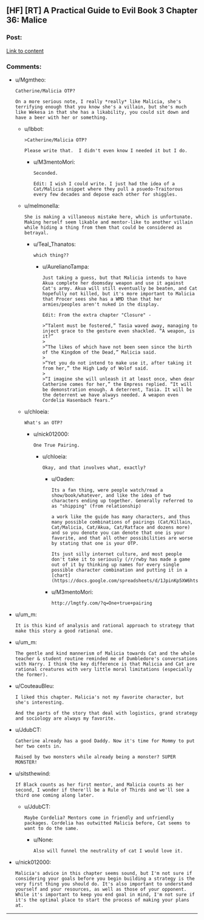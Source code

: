 ## [HF] [RT] A Practical Guide to Evil Book 3 Chapter 36: Malice

### Post:

[Link to content](https://practicalguidetoevil.wordpress.com/2017/10/18/chapter-36-malice/)

### Comments:

- u/Mgmtheo:
  ```
  Catherine/Malicia OTP?

  On a more serious note, I really *really* like Malicia, she's terrifying enough that you know she's a villain, but she's much like Wekesa in that she has a likability, you could sit down and have a beer with her or something.
  ```

  - u/Ibbot:
    ```
    >Catherine/Malicia OTP?

    Please write that.  I didn't even know I needed it but I do.
    ```

    - u/M3mentoMori:
      ```
      Seconded. 

      Edit: I wish I could write. I just had the idea of a Cat/Malicia snippet where they pull a psuedo-Traitorous every few decades and depose each other for shiggles.
      ```

  - u/melmonella:
    ```
    She is making a villaneous mistake here, which is unfortunate. Making herself seem likable and mentor-like to another villain while hiding a thing from them that could be considered as betrayal.
    ```

    - u/Teal_Thanatos:
      ```
      which thing??
      ```

      - u/AurelianoTampa:
        ```
        Just taking a guess, but that Malicia intends to have Akua complete her doomsday weapon and use it against Cat's army. Akua will still eventually be beaten, and Cat hopefully not killed, but it's more important to Malicia that Procer sees she has a WMD than that her armies/peoples aren't nuked in the display.

        Edit: From the extra chapter "Closure" - 

        >“Talent must be fostered,” Tasia waved away, managing to inject grace to the gesture even shackled. “A weapon, is it?”
        >
        >“The likes of which have not been seen since the birth of the Kingdom of the Dead,” Malicia said.
        >
        >“Yet you do not intend to make use it, after taking it from her,” the High Lady of Wolof said.
        >
        >“I imagine she will unleash it at least once, when dear Catherine comes for her,” the Empress replied. “It will be demonstration enough. A deterrent, Tasia. It will be the deterrent we have always needed. A weapon even Cordelia Hasenbach fears.”
        ```

  - u/chloeia:
    ```
    What's an OTP?
    ```

    - u/nick012000:
      ```
      One True Pairing.
      ```

      - u/chloeia:
        ```
        Okay, and that involves what, exactly?
        ```

        - u/Oaden:
          ```
          Its a fan thing, were people watch/read a show/book/whatever, and like the idea of two characters ending up together. Generally referred to as "shipping" (from relationship) 

          a work like the guide has many characters, and thus many possible combinations of pairings (Cat/Killain, Cat/Malicia, Cat/Akua, Cat/Ratface and dozens more) and so you denote you can denote that one is your favorite, and that all other possibilities are worse by stating that one is your OTP. 

          Its just silly internet culture, and most people don't take it to seriously (/r/rwby has made a game out of it by thinking up names for every single possible character combination and putting it in a [chart](https://docs.google.com/spreadsheets/d/1JpinKp5XW6htsPAri0kRMGKrxQwi458YU6HY734wuwE/edit#gid=0).)
          ```

        - u/M3mentoMori:
          ```
          http://lmgtfy.com/?q=One+true+pairing
          ```

- u/um_m:
  ```
  It is this kind of analysis and rational approach to strategy that make this story a good rational one.
  ```

- u/um_m:
  ```
  The gentle and kind mannerism of Malicia towards Cat and the whole teacher & student routine reminded me of Dumbledore's conversations with Harry. I think the key difference is that Malicia and Cat are rational creatures with very little moral limitations (especially the former).
  ```

- u/CouteauBleu:
  ```
  I liked this chapter. Malicia's not my favorite character, but she's interesting.

  And the parts of the story that deal with logistics, grand strategy and sociology are always my favorite.
  ```

- u/JdubCT:
  ```
  Catherine already has a good Daddy. Now it's time for Mommy to put her two cents in.

  Raised by two monsters while already being a monster? SUPER MONSTER!
  ```

- u/sitsthewind:
  ```
  If Black counts as her first mentor, and Malicia counts as her second, I wonder if there'll be a Rule of Thirds and we'll see a third one coming along later.
  ```

  - u/JdubCT:
    ```
    Maybe Cordelia? Mentors come in friendly and unfriendly packages. Cordelia has outwitted Malicia before, Cat seems to want to do the same.
    ```

    - u/None:
      ```
      Also will funnel the neutrality of cat I would love it.
      ```

- u/nick012000:
  ```
  Malicia's advice in this chapter seems sound, but I'm not sure if considering your goals before you begin building a strategy is the very first thing you should do. It's also important to understand yourself and your resources, as well as those of your opponent. While it's important to keep you end goal in mind, I'm not sure if it's the optimal place to start the process of making your plans at.
  ```

---

